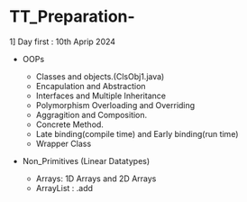 # TT_Preparation-
1] Day first : 10th Aprip 2024

* OOPs
  - Classes and objects.(ClsObj1.java)
  - Encapulation and Abstraction
  - Interfaces and Multiple Inheritance
  - Polymorphism Overloading and Overriding 
  - Aggragition and Composition.
  - Concrete Method.
  - Late binding(compile time) and Early binding(run time) 
  - Wrapper Class
 
* Non_Primitives (Linear Datatypes)
  - Arrays: 1D Arrays and 2D Arrays
  - ArrayList : .add
    
